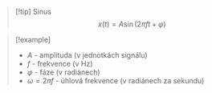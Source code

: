 
> [!tip] Sinus
$$
x(t) = A \sin(2 \pi f t + \varphi)
$$

> [!example]
>- $A$ - amplituda (v jednotkách signálu)
>- $f$ - frekvence (v Hz)
>- $\varphi$ - fáze (v radiánech)
>- $\omega = 2 \pi f$ - úhlová frekvence (v radiánech za sekundu)
